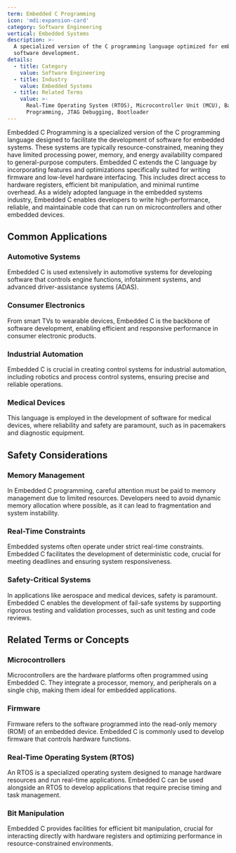 ```yaml
---
term: Embedded C Programming
icon: 'mdi:expansion-card'
category: Software Engineering
vertical: Embedded Systems
description: >-
  A specialized version of the C programming language optimized for embedded
  software development.
details:
  - title: Category
    value: Software Engineering
  - title: Industry
    value: Embedded Systems
  - title: Related Terms
    value: >-
      Real-Time Operating System (RTOS), Microcontroller Unit (MCU), Bare-Metal
      Programming, JTAG Debugging, Bootloader
---
```

Embedded C Programming is a specialized version of the C programming language designed to facilitate the development of software for embedded systems. These systems are typically resource-constrained, meaning they have limited processing power, memory, and energy availability compared to general-purpose computers. Embedded C extends the C language by incorporating features and optimizations specifically suited for writing firmware and low-level hardware interfacing. This includes direct access to hardware registers, efficient bit manipulation, and minimal runtime overhead. As a widely adopted language in the embedded systems industry, Embedded C enables developers to write high-performance, reliable, and maintainable code that can run on microcontrollers and other embedded devices.

## Common Applications

### Automotive Systems
Embedded C is used extensively in automotive systems for developing software that controls engine functions, infotainment systems, and advanced driver-assistance systems (ADAS).

### Consumer Electronics
From smart TVs to wearable devices, Embedded C is the backbone of software development, enabling efficient and responsive performance in consumer electronic products.

### Industrial Automation
Embedded C is crucial in creating control systems for industrial automation, including robotics and process control systems, ensuring precise and reliable operations.

### Medical Devices
This language is employed in the development of software for medical devices, where reliability and safety are paramount, such as in pacemakers and diagnostic equipment.

## Safety Considerations

### Memory Management
In Embedded C programming, careful attention must be paid to memory management due to limited resources. Developers need to avoid dynamic memory allocation where possible, as it can lead to fragmentation and system instability.

### Real-Time Constraints
Embedded systems often operate under strict real-time constraints. Embedded C facilitates the development of deterministic code, crucial for meeting deadlines and ensuring system responsiveness.

### Safety-Critical Systems
In applications like aerospace and medical devices, safety is paramount. Embedded C enables the development of fail-safe systems by supporting rigorous testing and validation processes, such as unit testing and code reviews.

## Related Terms or Concepts

### Microcontrollers
Microcontrollers are the hardware platforms often programmed using Embedded C. They integrate a processor, memory, and peripherals on a single chip, making them ideal for embedded applications.

### Firmware
Firmware refers to the software programmed into the read-only memory (ROM) of an embedded device. Embedded C is commonly used to develop firmware that controls hardware functions.

### Real-Time Operating System (RTOS)
An RTOS is a specialized operating system designed to manage hardware resources and run real-time applications. Embedded C can be used alongside an RTOS to develop applications that require precise timing and task management.

### Bit Manipulation
Embedded C provides facilities for efficient bit manipulation, crucial for interacting directly with hardware registers and optimizing performance in resource-constrained environments.
